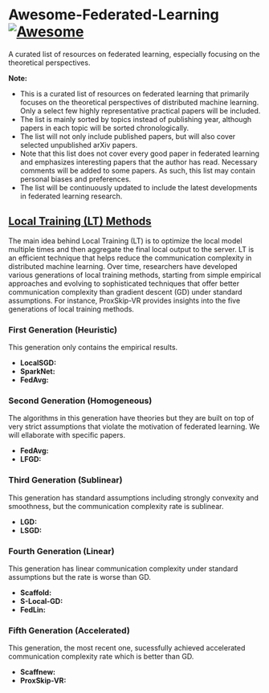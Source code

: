 # Awesome-Federated-Learning [![Awesome](https://awesome.re/badge.svg)](https://awesome.re)
A curated list of resources on federated learning, especially focusing on the theoretical perspectives. 

**Note:**          
- This is a curated list of resources on federated learning that primarily focuses on the theoretical perspectives of distributed machine learning. Only a select few highly representative practical papers will be included.
- The list is mainly sorted by topics instead of publishing year, although papers in each topic will be sorted chronologically.
- The list will not only include published papers, but will also cover selected unpublished arXiv papers.
- Note that this list does not cover every good paper in federated learning and emphasizes interesting papers that the author has read. Necessary comments will be added to some papers. As such, this list may contain personal biases and preferences.
- The list will be continuously updated to include the latest developments in federated learning research.

## [Local Training (LT) Methods](#lt_methods)
The main idea behind Local Training (LT) is to optimize the local model multiple times and then aggregate the final local output to the server. LT is an efficient technique that helps reduce the communication complexity in distributed machine learning. Over time, researchers have developed various generations of local training methods, starting from simple empirical approaches and evolving to sophisticated techniques that offer better communication complexity than gradient descent (GD) under standard assumptions. For instance, ProxSkip-VR provides insights into the five generations of local training methods. 

### First Generation (Heuristic)
This generation only contains the empirical results. 

- **LocalSGD:**
- **SparkNet:**
- **FedAvg:**

### Second Generation (Homogeneous)
The algorithms in this generation have theories but they are built on top of very strict assumptions that violate the motivation of federated learning. We will ellaborate with specific papers. 

- **FedAvg:**
- **LFGD:**

### Third Generation (Sublinear)
This generation has standard assumptions including strongly convexity and smoothness, but the communication complexity rate is sublinear. 

- **LGD:**
- **LSGD:**

### Fourth Generation (Linear)
This generation has linear communication complexity under standard assumptions but the rate is worse than GD.

- **Scaffold:**
- **S-Local-GD:**
- **FedLin:**

### Fifth Generation (Accelerated)
This generation, the most recent one, sucessfully achieved accelerated communication complexity rate which is better than GD. 
- **Scaffnew:**
- **ProxSkip-VR:**
